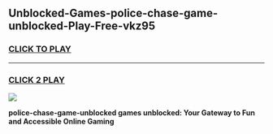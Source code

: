 
## Unblocked-Games-police-chase-game-unblocked-Play-Free-vkz95
<h3>
<a href="https://premium76.site?title=police-chase-game-unblocked&ref=22A">CLICK TO PLAY</a></h3>
<hr>

<h3>
<a href="https://premium76.site?title=police-chase-game-unblocked&ref=22A">CLICK 2 PLAY</a>
  
</h3>

<a href="https://premium76.site?title=police-chase-game-unblocked&ref=22A"><img src="https://clearcache.store/games.png"></a>


**police-chase-game-unblocked games unblocked: Your Gateway to Fun and Accessible Online Gaming**

